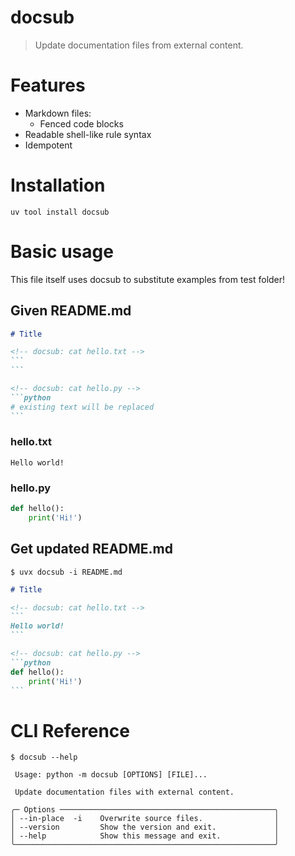 # docsub
> Update documentation files from external content.

# Features

* Markdown files:
  * Fenced code blocks
* Readable shell-like rule syntax
* Idempotent

# Installation

```shell
uv tool install docsub
```

# Basic usage

This file itself uses docsub to substitute examples from test folder!

## Given README.md

<!-- docsub: cat tests/test_readme/README.md -->
````markdown
# Title

<!-- docsub: cat hello.txt -->
```
```

<!-- docsub: cat hello.py -->
```python
# existing text will be replaced
```
````

### hello.txt

<!-- docsub: cat tests/test_readme/hello.txt -->
```text
Hello world!
```

### hello.py

<!-- docsub: cat tests/test_readme/hello.py -->
```python
def hello():
    print('Hi!')
```

## Get updated README.md

```shell
$ uvx docsub -i README.md
```

<!-- docsub: cat tests/test_readme/RESULT.md -->
````markdown
# Title

<!-- docsub: cat hello.txt -->
```
Hello world!
```

<!-- docsub: cat hello.py -->
```python
def hello():
    print('Hi!')
```
````

# CLI Reference

<!-- docsub after line 1: help python -m docsub -->
```shell
$ docsub --help
                                                            
 Usage: python -m docsub [OPTIONS] [FILE]...                
                                                            
 Update documentation files with external content.          
                                                            
╭─ Options ────────────────────────────────────────────────╮
│ --in-place  -i    Overwrite source files.                │
│ --version         Show the version and exit.             │
│ --help            Show this message and exit.            │
╰──────────────────────────────────────────────────────────╯

```
